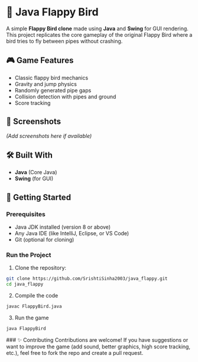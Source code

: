 # 🐤 Java Flappy Bird

A simple **Flappy Bird clone** made using **Java** and **Swing** for GUI rendering. This project replicates the core gameplay of the original Flappy Bird where a bird tries to fly between pipes without crashing.

## 🎮 Game Features

- Classic flappy bird mechanics
- Gravity and jump physics
- Randomly generated pipe gaps
- Collision detection with pipes and ground
- Score tracking

## 📸 Screenshots

*(Add screenshots here if available)*

## 🛠️ Built With

- **Java** (Core Java)
- **Swing** (for GUI)

## 🚀 Getting Started

### Prerequisites
- Java JDK installed (version 8 or above)
- Any Java IDE (like IntelliJ, Eclipse, or VS Code)
- Git (optional for cloning)

### Run the Project

1. Clone the repository:

```bash
git clone https://github.com/SrishtiSinha2003/java_flappy.git
cd java_flappy
```
2. Compile the code

```bash
javac FlappyBird.java
```

3. Run the game
```bash
java FlappyBird
```

 ### ✨ Contributing
Contributions are welcome! If you have suggestions or want to improve the game (add sound, better graphics, high score tracking, etc.), feel free to fork the repo and create a pull request.
 
